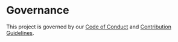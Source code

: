 # Governance

This project is governed by our [Code of Conduct](CODE_OF_CONDUCT.md) and [Contribution Guidelines](CONTRIBUTING.md).

